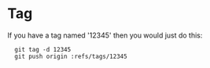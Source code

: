# Tag

If you have a tag named '12345' then you would just do this:    
````   
  git tag -d 12345
  git push origin :refs/tags/12345
  ````   
  
